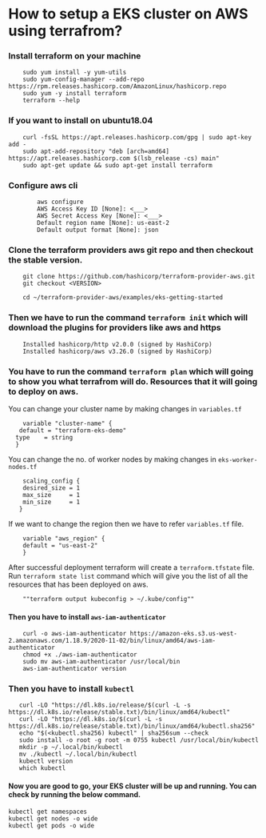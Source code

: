 # How to setup a EKS cluster on AWS using terrafrom?
### Install terraform on your machine
```	
    sudo yum install -y yum-utils
	sudo yum-config-manager --add-repo https://rpm.releases.hashicorp.com/AmazonLinux/hashicorp.repo
	sudo yum -y install terraform
	terraform --help
```		
### If you want to install on ubuntu18.04
```
	curl -fsSL https://apt.releases.hashicorp.com/gpg | sudo apt-key add -
	sudo apt-add-repository "deb [arch=amd64] https://apt.releases.hashicorp.com $(lsb_release -cs) main"
	sudo apt-get update && sudo apt-get install terraform
```

### Configure aws cli
```
		aws configure
		AWS Access Key ID [None]: <___>
		AWS Secret Access Key [None]: <___>
		Default region name [None]: us-east-2
		Default output format [None]: json
```

### Clone the terraform providers aws git repo and then checkout the stable version.
```
	git clone https://github.com/hashicorp/terraform-provider-aws.git
	git checkout <VERSION>
```
```
    cd ~/terraform-provider-aws/examples/eks-getting-started
```
### Then we have to run the command ```terraform init``` which will download the plugins for providers like aws and https
```
	Installed hashicorp/http v2.0.0 (signed by HashiCorp)
	Installed hashicorp/aws v3.26.0 (signed by HashiCorp)
```		

### You have to run the command ```terraform plan``` which will going to show you what terrafrom will do. Resources that it will going to deploy on aws.
	
You can change your cluster name by making changes in ```variables.tf```
```
	variable "cluster-name" {
   default = "terraform-eks-demo"
  type    = string
  }
```

You can change the no. of worker nodes by making changes in ```eks-worker-nodes.tf```
```
    scaling_config {
    desired_size = 1
    max_size     = 1
    min_size     = 1
   }
```
						
If we want to change the region then we have to refer ```variables.tf``` file.
```	
	variable "aws_region" {
    default = "us-east-2"
    }
```						
	
After successful deployment terraform will create a ```terraform.tfstate``` file. Run ```terraform state list``` command which will give you the list of all the resources that has been deployed on aws.
```	
	""terraform output kubeconfig > ~/.kube/config""
```	

#### Then you have to install ```aws-iam-authenticator```

```
	curl -o aws-iam-authenticator https://amazon-eks.s3.us-west-2.amazonaws.com/1.18.9/2020-11-02/bin/linux/amd64/aws-iam-authenticator
	chmod +x ./aws-iam-authenticator
	sudo mv aws-iam-authenticator /usr/local/bin
	aws-iam-authenticator version
```	
### Then you have to install ```kubectl```
```
   curl -LO "https://dl.k8s.io/release/$(curl -L -s https://dl.k8s.io/release/stable.txt)/bin/linux/amd64/kubectl"
   curl -LO "https://dl.k8s.io/$(curl -L -s https://dl.k8s.io/release/stable.txt)/bin/linux/amd64/kubectl.sha256"
   echo "$(<kubectl.sha256) kubectl" | sha256sum --check
   sudo install -o root -g root -m 0755 kubectl /usr/local/bin/kubectl
   mkdir -p ~/.local/bin/kubectl
   mv ./kubectl ~/.local/bin/kubectl
   kubectl version
   which kubectl
```
#### Now you are good to go, your EKS cluster will be up and running. You can check by running the below command.
```
kubectl get namespaces
kubectl get nodes -o wide
kubectl get pods -o wide
```
   

	
	
	
	
	 

	

